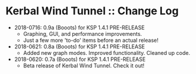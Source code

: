 # Kerbal Wind Tunnel :: Change Log

* 2018-0716: 0.9a (Booots) for KSP 1.4.1 PRE-RELEASE
	+ Graphing, GUI, and performance improvements.
	+ Just a few more 'to-do' items before an actual release!
* 2018-0621: 0.8a (Booots) for KSP 1.4.1 PRE-RELEASE
	+ Added new graph modes. Improved functionality. Cleaned up code.
* 2018-0620: 0.7a (Booots) for KSP 1.4.1 PRE-RELEASE
	+ Beta release of Kerbal Wind Tunnel. Check it out!
